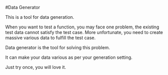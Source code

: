 #Data Generator

This is a tool for data generation.

When you want to test a function, you may face one problem, the existing test data cannot satisfy the test case. More unfortunate, you need to create massive various data to fulfill the test case.

Data generator is the tool for solving this problem.

It can make your data various as per your generation setting.

Just try once, you will love it.